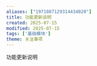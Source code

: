 ```yaml
---
aliases: ["1971887129314434020"]
title: 功能更新说明
created: 2025-07-15
modified: 2025-07-15
tags: ['基础模块']
theme: 关注事项
---
```


功能更新说明